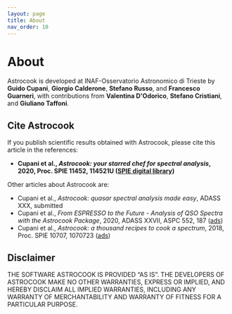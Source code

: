 ```yaml
---
layout: page
title: About
nav_order: 10
---
```


# About

Astrocook is developed at INAF-Osservatorio Astronomico di Trieste by **Guido Cupani**, **Giorgio Calderone**, **Stefano Russo**, and **Francesco Guarneri**, with contributions from **Valentina D'Odorico**, **Stefano Cristiani**, and **Giuliano Taffoni**.

## Cite Astrocook

If you publish scientific results obtained with Astrocook, please cite this article in the references:

* **Cupani et al., *Astrocook: your starred chef for spectral analysis*, 2020, Proc. SPIE 11452, 114521U ([SPIE digital library](https://www.spiedigitallibrary.org/conference-proceedings-of-spie/11452/114521U/Astrocook-your-starred-chef-for-spectral-analysis/10.1117/12.2561343.short?webSyncID=9ea0579b-45dd-a41d-7504-dd617c03a4c7&sessionGUID=a6732d5a-eaee-7074-0e36-9798a9c7a5e5&_ga=2.154869048.1619157440.1608021330-1516277193.1606292123&SSO=1))**

Other articles about Astrocook are:
* Cupani et al., *Astrocook: quasar spectral analysis made easy*, ADASS XXX, submitted
* Cupani et al., *From ESPRESSO to the Future - Analysis of QSO Spectra with the Astrocook Package*, 2020, ADASS XXVII, ASPC 552, 187 ([ads](https://ui.adsabs.harvard.edu/abs/2020ASPC..522..187C/abstract))
* Cupani et al., *Astrocook: a thousand recipes to cook a spectrum*, 2018, Proc. SPIE 10707, 1070723 ([ads](https://ui.adsabs.harvard.edu/abs/2018SPIE10707E..23C/abstract))


## Disclaimer
THE SOFTWARE ASTROCOOK IS PROVIDED ​“AS IS”. THE DEVELOPERS OF ASTROCOOK MAKE NO OTHER WARRANTIES, EXPRESS OR IMPLIED, AND HEREBY DISCLAIM ALL IMPLIED WARRANTIES, INCLUDING ANY WARRANTY OF MERCHANTABILITY AND WARRANTY OF FITNESS FOR A PARTICULAR PURPOSE.
